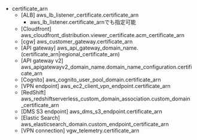 + certificate_arn
  + [ALB] aws_lb_listener_certificate.certificate_arn
    + aws_lb_listener.certificate_arnでも指定可能
  + [Cloudfront] aws_cloudfront_distribution.viewer_certificate.acm_certificate_arn
  + [cgw] aws_customer_gateway.certificate_arn
  + [API gateway] aws_api_gateway_domain_name.(certificate_arn|regional_certificate_arn)
  + [API gateway v2] aws_apigatewayv2_domain_name.domain_name_configuration.certificate_arn
  + [Cognito] aws_cognito_user_pool_domain.certificate_arn
  + [VPN endpoint] aws_ec2_client_vpn_endpoint.certificate_arn
  + [RedShift] aws_redshiftserverless_custom_domain_association.custom_domain_certificate_arn
  + [DMS S3 endpoint] aws_dms_s3_endpoint.certificate_arn
  + [Elastic Search] aws_elasticsearch_domain.custom_endpoint_certificate_arn
  + [VPN connection] vgw_telemetry.certificate_arn
